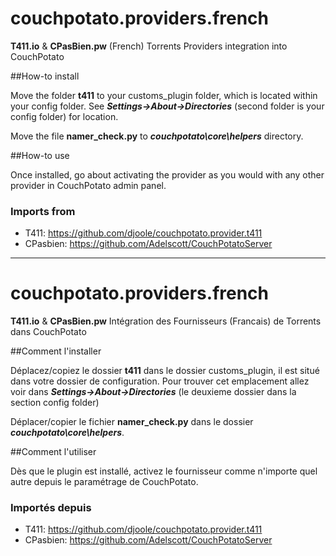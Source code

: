 couchpotato.providers.french
============================

**T411.io** & **CPasBien.pw** (French) Torrents Providers integration into CouchPotato

##How-to install

Move the folder **t411** to your customs_plugin folder, which is located within your config folder. See ***Settings->About->Directories*** (second folder is your config folder) for location. 

Move the file **namer_check.py** to ***couchpotato\core\helpers*** directory.

##How-to use

Once installed, go about activating the provider as you would with any other provider in CouchPotato admin panel.

### Imports from
- T411: https://github.com/djoole/couchpotato.provider.t411
- CPasbien: https://github.com/Adelscott/CouchPotatoServer

---


couchpotato.providers.french
============================

**T411.io** & **CPasBien.pw** Intégration des Fournisseurs (Francais) de Torrents dans CouchPotato

##Comment l'installer

Déplacez/copiez le dossier **t411** dans le dossier customs_plugin, il est situé dans votre dossier de configuration. Pour trouver cet emplacement allez voir dans ***Settings->About->Directories*** (le deuxieme dossier dans la section config folder)

Déplacer/copier le fichier **namer_check.py** dans le dossier ***couchpotato\core\helpers***.

##Comment l'utiliser

Dès que le plugin est installé, activez le fournisseur comme n'importe quel autre depuis le paramétrage de CouchPotato.

### Importés depuis
- T411: https://github.com/djoole/couchpotato.provider.t411
- CPasbien: https://github.com/Adelscott/CouchPotatoServer
